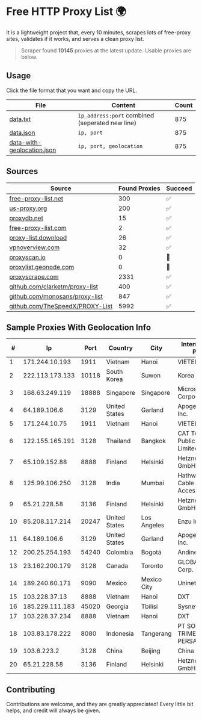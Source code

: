 
# Free HTTP Proxy List 🌍

It is a lightweight project that, every 10 minutes, scrapes lots of free-proxy sites, validates if it works, and serves a clean proxy list.


> Scraper found **10145** proxies at the latest update. Usable proxies are below.

## Usage

Click the file format that you want and copy the URL.


|File|Content|Count|
|----|-------|-----|
|[data.txt](https://raw.githubusercontent.com/themiralay/Proxy-List-World/master/data.txt)|`ip_address:port` combined (seperated new line)|875|
|[data.json](https://raw.githubusercontent.com/themiralay/Proxy-List-World/master/data.json)|`ip, port`|875|
|[data-with-geolocation.json](https://raw.githubusercontent.com/themiralay/Proxy-List-World/master/data-with-geolocation.json)|`ip, port, geolocation`|875|

## Sources

|Source|Found Proxies|Succeed|
|------|-------------|-------|
|[free-proxy-list.net](https://free-proxy-list.net)|300|✅|
|[us-proxy.org](https://www.us-proxy.org)|200|✅|
|[proxydb.net](http://proxydb.net)|15|✅|
|[free-proxy-list.com](https://free-proxy-list.com/?page=&port=&type%5B%5D=http&type%5B%5D=https&up_time=0&search=Search)|2|✅|
|[proxy-list.download](https://www.proxy-list.download/HTTP)|26|✅|
|[vpnoverview.com](https://vpnoverview.com/privacy/anonymous-browsing/free-proxy-servers)|32|✅|
|[proxyscan.io](https://www.proxyscan.io)|0|🚫|
|[proxylist.geonode.com](https://proxylist.geonode.com/api/proxy-list?limit=300&page=1&sort_by=lastChecked&sort_type=desc&protocols=http,https)|0|🚫|
|[proxyscrape.com](https://api.proxyscrape.com/v2/?request=displayproxies&protocol=http&timeout=10000&country=all&ssl=all&anonymity=all)|2331|✅|
|[github.com/clarketm/proxy-list](https://raw.githubusercontent.com/clarketm/proxy-list/master/proxy-list-raw.txt)|400|✅|
|[github.com/monosans/proxy-list](https://raw.githubusercontent.com/monosans/proxy-list/main/proxies/http.txt)|847|✅|
|[github.com/TheSpeedX/PROXY-List](https://raw.githubusercontent.com/TheSpeedX/PROXY-List/master/http.txt)|5992|✅|


## Sample Proxies With Geolocation Info

|#|Ip|Port|Country|City|Internet Service Provider|
|-|--|----|-------|----|-------------------------|
|1|171.244.10.193|1911|Vietnam|Hanoi|VIETEL|
|2|222.113.173.133|10118|South Korea|Suwon|Korea Telecom|
|3|168.63.249.119|18888|Singapore|Singapore|Microsoft Corporation|
|4|64.189.106.6|3129|United States|Garland|Apogee Telecom Inc.|
|5|171.244.10.75|1911|Vietnam|Hanoi|VIETEL|
|6|122.155.165.191|3128|Thailand|Bangkok|CAT Telecom Public Company Limited|
|7|65.109.152.88|8888|Finland|Helsinki|Hetzner Online GmbH|
|8|125.99.106.250|3128|India|Mumbai|Hathway IP over Cable Internet Access|
|9|65.21.228.58|3136|Finland|Helsinki|Hetzner Online GmbH|
|10|85.208.117.214|20247|United States|Los Angeles|Enzu Inc|
|11|64.189.106.6|3129|United States|Garland|Apogee Telecom Inc.|
|12|200.25.254.193|54240|Colombia|Bogotá|Andinet ON Line|
|13|23.162.200.179|3128|Canada|Toronto|GLOBALTELEHOST Corp.|
|14|189.240.60.171|9090|Mexico|Mexico City|Uninet S.A. de C.V.|
|15|103.228.37.13|8888|Vietnam|Hanoi|DXT|
|16|185.229.111.183|45020|Georgia|Tbilisi|Sysnet LLC|
|17|103.228.37.234|8888|Vietnam|Hanoi|DXT|
|18|103.83.178.222|8080|Indonesia|Tangerang|PT SOLUSI TRIMEGAH PERSADA|
|19|103.6.223.2|3128|China|Beijing|China Unicom|
|20|65.21.228.58|3136|Finland|Helsinki|Hetzner Online GmbH|



## Contributing

Contributions are welcome, and they are greatly appreciated! Every
little bit helps, and credit will always be given.

